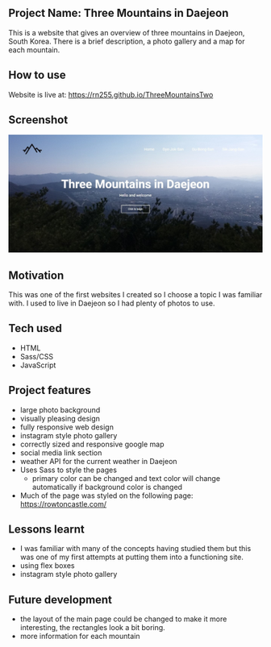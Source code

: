 ## Project Name: Three Mountains in Daejeon
This is a website that gives an overview of three mountains in Daejeon, South Korea. There is a brief description, a photo gallery and a map for each mountain.

## How to use
Website is live at: https://rn255.github.io/ThreeMountainsTwo

## Screenshot
![Three Mountains Screenshot](https://github.com/RN255/ThreeMountainsTwo/blob/main/images/threeMountainsScreenshot.jpg)

## Motivation
This was one of the first websites I created so I choose a topic I was familiar with. I used to live in Daejeon so I had plenty of photos to use.

## Tech used
- HTML
- Sass/CSS
- JavaScript

## Project features
- large photo background
- visually pleasing design
- fully responsive web design
- instagram style photo gallery
- correctly sized and responsive google map
- social media link section
- weather API for the current weather in Daejeon
- Uses Sass to style the pages 
    - primary color can be changed and text color will change automatically if background color is changed 
- Much of the page was styled on the following page: https://rowtoncastle.com/

## Lessons learnt
- I was familiar with many of the concepts having studied them but this was one of my first attempts at putting them into a functioning site.
- using flex boxes
- instagram style photo gallery

## Future development
- the layout of the main page could be changed to make it more interesting, the rectangles look a bit boring.
- more information for each mountain
